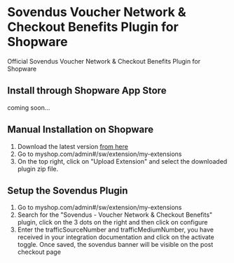 # Sovendus Voucher Network & Checkout Benefits Plugin for Shopware
Official Sovendus Voucher Network & Checkout Benefits Plugin for Shopware

## Install through Shopware App Store
coming soon...
## Manual Installation on Shopware

1. Download the latest version [from here](https://raw.githubusercontent.com/Sovendus-GmbH/sovendus-shopware-voucher-network/main/releases/sovendus-shopware-voucher-network-latest.zip)
2. Go to myshop.com/admin#/sw/extension/my-extensions
3. On the top right, click on "Upload Extension" and select the downloaded plugin zip file.


## Setup the Sovendus Plugin

1. Go to myshop.com/admin#/sw/extension/my-extensions
2. Search for the "Sovendus - Voucher Network & Checkout Benefits" plugin, click on the 3 dots on the right and then click on configure
3. Enter the trafficSourceNumber and trafficMediumNumber, you have received in your integration documentation and click on the activate toggle. Once saved, the sovendus banner will be visible on the post checkout page